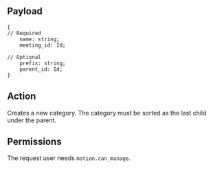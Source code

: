 ## Payload
```
{
// Required
    name: string;
    meeting_id: Id;

// Optional
    prefix: string;
    parent_id: Id;
}
```

## Action
Creates a new category. The category must be sorted as the last child under the parent.

## Permissions
The request user needs `motion.can_manage`.

